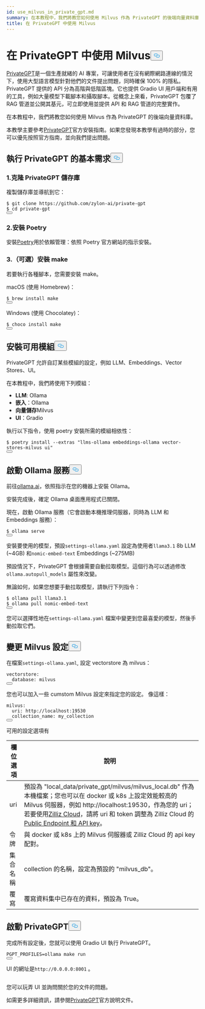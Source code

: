 ```yaml
---
id: use_milvus_in_private_gpt.md
summary: 在本教程中，我們將教您如何使用 Milvus 作為 PrivateGPT 的後端向量資料庫。
title: 在 PrivateGPT 中使用 Milvus
---
```

<h1 id="Use-Milvus-in-PrivateGPT" class="common-anchor-header">在 PrivateGPT 中使用 Milvus<button data-href="#Use-Milvus-in-PrivateGPT" class="anchor-icon" translate="no">
      <svg translate="no"
        aria-hidden="true"
        focusable="false"
        height="20"
        version="1.1"
        viewBox="0 0 16 16"
        width="16"
      >
        <path
          fill="#0092E4"
          fill-rule="evenodd"
          d="M4 9h1v1H4c-1.5 0-3-1.69-3-3.5S2.55 3 4 3h4c1.45 0 3 1.69 3 3.5 0 1.41-.91 2.72-2 3.25V8.59c.58-.45 1-1.27 1-2.09C10 5.22 8.98 4 8 4H4c-.98 0-2 1.22-2 2.5S3 9 4 9zm9-3h-1v1h1c1 0 2 1.22 2 2.5S13.98 12 13 12H9c-.98 0-2-1.22-2-2.5 0-.83.42-1.64 1-2.09V6.25c-1.09.53-2 1.84-2 3.25C6 11.31 7.55 13 9 13h4c1.45 0 3-1.69 3-3.5S14.5 6 13 6z"
        ></path>
      </svg>
    </button></h1><p><a href="https://privategpt.dev/">PrivateGPT</a>是一個生產就緒的 AI 專案，可讓使用者在沒有網際網路連線的情況下，使用大型語言模型針對他們的文件提出問題，同時確保 100% 的隱私。PrivateGPT 提供的 API 分為高階與低階區塊。它也提供 Gradio UI 用戶端和有用的工具，例如大量模型下載腳本和攝取腳本。從概念上來看，PrivateGPT 包覆了 RAG 管道並公開其基元，可立即使用並提供 API 和 RAG 管道的完整實作。</p>
<p>在本教程中，我們將教您如何使用 Milvus 作為 PrivateGPT 的後端向量資料庫。</p>
<div class="alert note">
<p>本教學主要參考<a href="https://docs.privategpt.dev/installation/getting-started/installation">PrivateGPT</a>官方安裝指南。如果您發現本教學有過時的部分，您可以優先按照官方指南，並向我們提出問題。</p>
</div>
<h2 id="Base-requirements-to-run-PrivateGPT" class="common-anchor-header">執行 PrivateGPT 的基本需求<button data-href="#Base-requirements-to-run-PrivateGPT" class="anchor-icon" translate="no">
      <svg translate="no"
        aria-hidden="true"
        focusable="false"
        height="20"
        version="1.1"
        viewBox="0 0 16 16"
        width="16"
      >
        <path
          fill="#0092E4"
          fill-rule="evenodd"
          d="M4 9h1v1H4c-1.5 0-3-1.69-3-3.5S2.55 3 4 3h4c1.45 0 3 1.69 3 3.5 0 1.41-.91 2.72-2 3.25V8.59c.58-.45 1-1.27 1-2.09C10 5.22 8.98 4 8 4H4c-.98 0-2 1.22-2 2.5S3 9 4 9zm9-3h-1v1h1c1 0 2 1.22 2 2.5S13.98 12 13 12H9c-.98 0-2-1.22-2-2.5 0-.83.42-1.64 1-2.09V6.25c-1.09.53-2 1.84-2 3.25C6 11.31 7.55 13 9 13h4c1.45 0 3-1.69 3-3.5S14.5 6 13 6z"
        ></path>
      </svg>
    </button></h2><h3 id="1-Clone-the-PrivateGPT-Repository" class="common-anchor-header">1.克隆 PrivateGPT 儲存庫</h3><p>複製儲存庫並導航到它：</p>
<pre><code translate="no" class="language-shell"><span class="hljs-meta prompt_">$ </span><span class="language-bash">git <span class="hljs-built_in">clone</span> https://github.com/zylon-ai/private-gpt</span>
<span class="hljs-meta prompt_">$ </span><span class="language-bash"><span class="hljs-built_in">cd</span> private-gpt</span>
<button class="copy-code-btn"></button></code></pre>
<h3 id="2-Install-Poetry" class="common-anchor-header">2.安裝 Poetry</h3><p>安裝<a href="https://python-poetry.org/docs/#installing-with-the-official-installer">Poetry</a>用於依賴管理：依照 Poetry 官方網站的指示安裝。</p>
<h3 id="3-Optional-Install-make" class="common-anchor-header">3.（可選）安裝 make</h3><p>若要執行各種腳本，您需要安裝 make。</p>
<p>macOS (使用 Homebrew)：</p>
<pre><code translate="no" class="language-shell"><span class="hljs-meta prompt_">$ </span><span class="language-bash">brew install make</span>
<button class="copy-code-btn"></button></code></pre>
<p>Windows (使用 Chocolatey)：</p>
<pre><code translate="no" class="language-shell"><span class="hljs-meta prompt_">$ </span><span class="language-bash">choco install make</span>
<button class="copy-code-btn"></button></code></pre>
<h2 id="Install-Available-Modules" class="common-anchor-header">安裝可用模組<button data-href="#Install-Available-Modules" class="anchor-icon" translate="no">
      <svg translate="no"
        aria-hidden="true"
        focusable="false"
        height="20"
        version="1.1"
        viewBox="0 0 16 16"
        width="16"
      >
        <path
          fill="#0092E4"
          fill-rule="evenodd"
          d="M4 9h1v1H4c-1.5 0-3-1.69-3-3.5S2.55 3 4 3h4c1.45 0 3 1.69 3 3.5 0 1.41-.91 2.72-2 3.25V8.59c.58-.45 1-1.27 1-2.09C10 5.22 8.98 4 8 4H4c-.98 0-2 1.22-2 2.5S3 9 4 9zm9-3h-1v1h1c1 0 2 1.22 2 2.5S13.98 12 13 12H9c-.98 0-2-1.22-2-2.5 0-.83.42-1.64 1-2.09V6.25c-1.09.53-2 1.84-2 3.25C6 11.31 7.55 13 9 13h4c1.45 0 3-1.69 3-3.5S14.5 6 13 6z"
        ></path>
      </svg>
    </button></h2><p>PrivateGPT 允許自訂某些模組的設定，例如 LLM、Embeddings、Vector Stores、UI。</p>
<p>在本教程中，我們將使用下列模組：</p>
<ul>
<li><strong>LLM</strong>: Ollama</li>
<li><strong>嵌入</strong>：Ollama</li>
<li><strong>向量儲存</strong>Milvus</li>
<li><strong>UI</strong>：Gradio</li>
</ul>
<p>執行以下指令，使用 poetry 安裝所需的模組相依性：</p>
<pre><code translate="no" class="language-shell"><span class="hljs-meta prompt_">$ </span><span class="language-bash">poetry install --extras <span class="hljs-string">&quot;llms-ollama embeddings-ollama vector-stores-milvus ui&quot;</span></span>
<button class="copy-code-btn"></button></code></pre>
<h2 id="Start-Ollama-service" class="common-anchor-header">啟動 Ollama 服務<button data-href="#Start-Ollama-service" class="anchor-icon" translate="no">
      <svg translate="no"
        aria-hidden="true"
        focusable="false"
        height="20"
        version="1.1"
        viewBox="0 0 16 16"
        width="16"
      >
        <path
          fill="#0092E4"
          fill-rule="evenodd"
          d="M4 9h1v1H4c-1.5 0-3-1.69-3-3.5S2.55 3 4 3h4c1.45 0 3 1.69 3 3.5 0 1.41-.91 2.72-2 3.25V8.59c.58-.45 1-1.27 1-2.09C10 5.22 8.98 4 8 4H4c-.98 0-2 1.22-2 2.5S3 9 4 9zm9-3h-1v1h1c1 0 2 1.22 2 2.5S13.98 12 13 12H9c-.98 0-2-1.22-2-2.5 0-.83.42-1.64 1-2.09V6.25c-1.09.53-2 1.84-2 3.25C6 11.31 7.55 13 9 13h4c1.45 0 3-1.69 3-3.5S14.5 6 13 6z"
        ></path>
      </svg>
    </button></h2><p>前往<a href="https://ollama.com/">ollama.ai</a>，依照指示在您的機器上安裝 Ollama。</p>
<p>安裝完成後，確定 Ollama 桌面應用程式已關閉。</p>
<p>現在，啟動 Ollama 服務（它會啟動本機推理伺服器，同時為 LLM 和 Embeddings 服務）：</p>
<pre><code translate="no" class="language-shell"><span class="hljs-meta prompt_">$ </span><span class="language-bash">ollama serve</span>
<button class="copy-code-btn"></button></code></pre>
<p>安裝要使用的模型，預設<code translate="no">settings-ollama.yaml</code> 設定為使用者<code translate="no">llama3.1</code> 8b LLM (~4GB) 和<code translate="no">nomic-embed-text</code> Embeddings (~275MB)</p>
<p>預設情況下，PrivateGPT 會根據需要自動拉取模型。這個行為可以透過修改<code translate="no">ollama.autopull_models</code> 屬性來改變。</p>
<p>無論如何，如果您想要手動拉取模型，請執行下列指令：</p>
<pre><code translate="no" class="language-shell"><span class="hljs-meta prompt_">$ </span><span class="language-bash">ollama pull llama3.1</span>
<span class="hljs-meta prompt_">$ </span><span class="language-bash">ollama pull nomic-embed-text</span>
<button class="copy-code-btn"></button></code></pre>
<p>您可以選擇性地在<code translate="no">settings-ollama.yaml</code> 檔案中變更到您最喜愛的模型，然後手動拉取它們。</p>
<h2 id="Change-Milvus-Settings" class="common-anchor-header">變更 Milvus 設定<button data-href="#Change-Milvus-Settings" class="anchor-icon" translate="no">
      <svg translate="no"
        aria-hidden="true"
        focusable="false"
        height="20"
        version="1.1"
        viewBox="0 0 16 16"
        width="16"
      >
        <path
          fill="#0092E4"
          fill-rule="evenodd"
          d="M4 9h1v1H4c-1.5 0-3-1.69-3-3.5S2.55 3 4 3h4c1.45 0 3 1.69 3 3.5 0 1.41-.91 2.72-2 3.25V8.59c.58-.45 1-1.27 1-2.09C10 5.22 8.98 4 8 4H4c-.98 0-2 1.22-2 2.5S3 9 4 9zm9-3h-1v1h1c1 0 2 1.22 2 2.5S13.98 12 13 12H9c-.98 0-2-1.22-2-2.5 0-.83.42-1.64 1-2.09V6.25c-1.09.53-2 1.84-2 3.25C6 11.31 7.55 13 9 13h4c1.45 0 3-1.69 3-3.5S14.5 6 13 6z"
        ></path>
      </svg>
    </button></h2><p>在檔案<code translate="no">settings-ollama.yaml</code>, 設定 vectorstore 為 milvus：</p>
<pre><code translate="no" class="language-yaml"><span class="hljs-attr">vectorstore:</span>
  <span class="hljs-attr">database:</span> <span class="hljs-string">milvus</span>
<button class="copy-code-btn"></button></code></pre>
<p>您也可以加入一些 cumstom Milvus 設定來指定您的設定。 像這樣：</p>
<pre><code translate="no" class="language-yaml"><span class="hljs-attr">milvus:</span>
  <span class="hljs-attr">uri:</span> <span class="hljs-string">http://localhost:19530</span>
  <span class="hljs-attr">collection_name:</span> <span class="hljs-string">my_collection</span>
<button class="copy-code-btn"></button></code></pre>
<p>可用的設定選項有</p>
<table>
<thead>
<tr><th>欄位 選項</th><th>說明</th></tr>
</thead>
<tbody>
<tr><td>uri</td><td>預設為 "local_data/private_gpt/milvus/milvus_local.db" 作為本機檔案；您也可以在 docker 或 k8s 上設定效能較高的 Milvus 伺服器，例如 http://localhost:19530，作為您的 uri；若要使用<a href="https://zilliz.com/cloud">Zilliz Cloud</a>，請將 uri 和 token 調整為 Zilliz Cloud 的<a href="https://docs.zilliz.com/docs/on-zilliz-cloud-console#cluster-details">Public Endpoint 和 API key</a>。</td></tr>
<tr><td>令牌</td><td>與 docker 或 k8s 上的 Milvus 伺服器或 Zilliz Cloud 的 api key 配對。</td></tr>
<tr><td>集合名稱</td><td>collection 的名稱，設定為預設的 "milvus_db"。</td></tr>
<tr><td>覆寫</td><td>覆寫資料集中已存在的資料，預設為 True。</td></tr>
</tbody>
</table>
<h2 id="Start-PrivateGPT" class="common-anchor-header">啟動 PrivateGPT<button data-href="#Start-PrivateGPT" class="anchor-icon" translate="no">
      <svg translate="no"
        aria-hidden="true"
        focusable="false"
        height="20"
        version="1.1"
        viewBox="0 0 16 16"
        width="16"
      >
        <path
          fill="#0092E4"
          fill-rule="evenodd"
          d="M4 9h1v1H4c-1.5 0-3-1.69-3-3.5S2.55 3 4 3h4c1.45 0 3 1.69 3 3.5 0 1.41-.91 2.72-2 3.25V8.59c.58-.45 1-1.27 1-2.09C10 5.22 8.98 4 8 4H4c-.98 0-2 1.22-2 2.5S3 9 4 9zm9-3h-1v1h1c1 0 2 1.22 2 2.5S13.98 12 13 12H9c-.98 0-2-1.22-2-2.5 0-.83.42-1.64 1-2.09V6.25c-1.09.53-2 1.84-2 3.25C6 11.31 7.55 13 9 13h4c1.45 0 3-1.69 3-3.5S14.5 6 13 6z"
        ></path>
      </svg>
    </button></h2><p>完成所有設定後，您就可以使用 Gradio UI 執行 PrivateGPT。</p>
<pre><code translate="no" class="language-shell">PGPT_PROFILES=ollama make run
<button class="copy-code-btn"></button></code></pre>
<p>UI 的網址是<code translate="no">http://0.0.0.0:8001</code> 。</p>
<p>
  <span class="img-wrapper">
    <img translate="no" src="/docs/v2.6.x/assets/private_gpt_ui.png" alt="" class="doc-image" id="" />
    <span></span>
  </span>
</p>
<p>您可以玩弄 UI 並詢問關於您的文件的問題。</p>
<p>如需更多詳細資訊，請參閱<a href="https://docs.privategpt.dev/">PrivateGPT</a>官方說明文件。</p>
